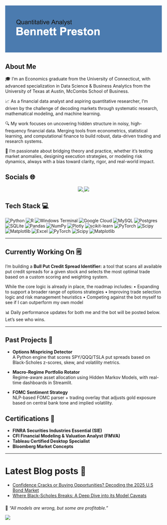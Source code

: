![header](https://github.com/bspreston10/bspreston10/blob/main/header.png)

## About Me
🎓 I’m an Economics graduate from the University of Connecticut, with advanced specialization in Data Science & Business Analytics from the University of Texas at Austin, McCombs School of Business.

📈 As a financial data analyst and aspiring quantitative researcher, I’m driven by the challenge of decoding markets through systematic research, mathematical modeling, and machine learning.

🔍 My work focuses on uncovering hidden structure in noisy, high-frequency financial data. Merging tools from econometrics, statistical learning, and computational finance to build robust, data-driven trading and research systems.

🧠 I’m passionate about bridging theory and practice, whether it’s testing market anomalies, designing execution strategies, or modeling risk dynamics, always with a bias toward clarity, rigor, and real-world impact.

## Socials 🌐
<p align="center">
  <a href="https://www.linkedin.com/in/bennett-preston/">
    <img src="https://img.shields.io/badge/LinkedIn-%230077B5.svg?logo=linkedin&logoColor=white" style="height:60px;">
  </a>
  <a href="https://medium.com/@bennett.preston10">
    <img src="https://img.shields.io/badge/Medium-12100E?logo=medium&logoColor=white" style="height:60px;">
  </a>
</p>

## Tech Stack 💻
![Python](https://img.shields.io/badge/python-3670A0?style=for-the-badge&logo=python&logoColor=ffdd54) ![R](https://img.shields.io/badge/r-%23276DC3.svg?style=for-the-badge&logo=r&logoColor=white) ![Windows Terminal](https://img.shields.io/badge/Windows%20Terminal-%234D4D4D.svg?style=for-the-badge&logo=windows-terminal&logoColor=white) ![Google Cloud](https://img.shields.io/badge/GoogleCloud-%234285F4.svg?style=for-the-badge&logo=google-cloud&logoColor=white) ![MySQL](https://img.shields.io/badge/mysql-4479A1.svg?style=for-the-badge&logo=mysql&logoColor=white) ![Postgres](https://img.shields.io/badge/postgres-%23316192.svg?style=for-the-badge&logo=postgresql&logoColor=white) ![SQLite](https://img.shields.io/badge/sqlite-%2307405e.svg?style=for-the-badge&logo=sqlite&logoColor=white) ![Pandas](https://img.shields.io/badge/pandas-%23150458.svg?style=for-the-badge&logo=pandas&logoColor=white) ![NumPy](https://img.shields.io/badge/numpy-%23013243.svg?style=for-the-badge&logo=numpy&logoColor=white) ![Plotly](https://img.shields.io/badge/Plotly-%233F4F75.svg?style=for-the-badge&logo=plotly&logoColor=white) ![scikit-learn](https://img.shields.io/badge/scikit--learn-%23F7931E.svg?style=for-the-badge&logo=scikit-learn&logoColor=white) ![PyTorch](https://img.shields.io/badge/PyTorch-%23EE4C2C.svg?style=for-the-badge&logo=PyTorch&logoColor=white) ![Scipy](https://img.shields.io/badge/SciPy-%230C55A5.svg?style=for-the-badge&logo=scipy&logoColor=%white) ![Matplotlib](https://img.shields.io/badge/Matplotlib-%23ffffff.svg?style=for-the-badge&logo=Matplotlib&logoColor=black)
![Excel](https://img.shields.io/badge/Microsoft_Excel-217346?style=for-the-badge&logo=microsoft-excel&logoColor=white) ![PyTorch](https://img.shields.io/badge/PyTorch-%23EE4C2C.svg?style=for-the-badge&logo=PyTorch&logoColor=white) ![Scipy](https://img.shields.io/badge/SciPy-%230C55A5.svg?style=for-the-badge&logo=scipy&logoColor=%white) ![Matplotlib](https://img.shields.io/badge/Matplotlib-%23ffffff.svg?style=for-the-badge&logo=Matplotlib&logoColor=black)

---
## Currently Working On 🗒️
I’m building a **Bull Put Credit Spread Identifier:** a tool that scans all available put credit spreads for a given stock and selects the most optimal trade based on a custom scoring and weighting system.

While the core logic is already in place, the roadmap includes:
	•	Expanding to support a broader range of options strategies
	•	Improving trade selection logic and risk management heuristics
	•	Competing against the bot myself to see if I can outperform my own model

📊 Daily performance updates for both me and the bot will be posted below. Let’s see who wins.

---
## Past Projects 📂

- **Options Mispricing Detector**  
  A Python engine that scores SPY/QQQ/TSLA put spreads based on Black-Scholes z-scores, skew, and volatility metrics.

- **Macro-Regime Portfolio Rotator**  
  Regime-aware asset allocation using Hidden Markov Models, with real-time dashboards in Streamlit.

- **FOMC Sentiment Strategy**  
  NLP-based FOMC parser + trading overlay that adjusts gold exposure based on central bank tone and implied volatility.
  
## Certifications 🥇

- **FINRA Securities Industries Essential (SIE)**
- **CFI Financial Modeling & Valuation Analyst (FMVA)**
- **Tableau Certified Desktop Specialist**
- **Bloomberg Market Concepts**
---

# Latest Blog posts 📍
- [Confidence Cracks or Buying Opportunities? Decoding the 2025 U.S Bond Market](https://medium.com/@bennett.preston10/confidence-cracks-or-buying-opportunities-decoding-the-2025-u-s-bond-market-3b79b3e63d1a)
- [Where Black-Scholes Breaks: A Deep Dive into its Model Caveats](https://medium.com/economics-central/where-black-scholes-breaks-a-deep-dive-into-its-model-caveats-7c6cc1bc431d)

###
🧠 *“All models are wrong, but some are profitable.”*  

[![](https://visitcount.itsvg.in/api?id=bspreston10&icon=0&color=0)](https://visitcount.itsvg.in)
